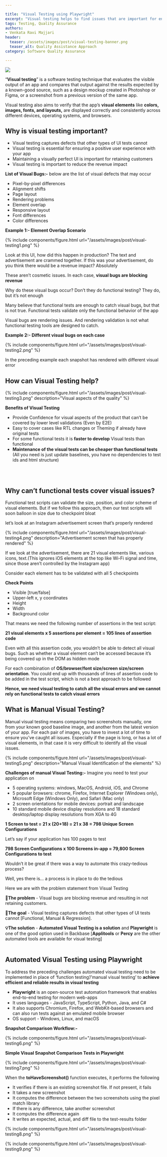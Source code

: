 ```yaml
---

title: "Visual Testing using Playwright"
excerpt: "Visual testing helps to find issues that are important for end-users that cannot be caught by other types of testing"
tags: Testing, Quality Assurance
authors:
- Venkata Ravi Majjari
header:
  teaser: /assets/images/post/visual-testing-banner.png
  teaser_alt: Quality Assistance Approach
category: Software Quality Assurance

---
```


![](/assets/images/post/visual-testing-banner.png)

“**Visual testing**” is a software testing technique that evaluates the visible output of an app and compares that output against the results expected by a known-good source, such as a design mockup created in Photoshop or Figma, or a screenshot from a previous version of the same app.

Visual testing also aims to verify that the app’s **visual elements** like **colors, images, fonts, and layouts,** are displayed correctly and consistently across different devices, operating systems, and browsers.


## **Why is visual testing important?**

- Visual testing captures defects that other types of UI tests cannot
- Visual testing is essential for ensuring a positive user experience with your app
- Maintaining a visually perfect UI is important for retaining customers
- Visual testing is important to reduce the revenue impact

**List of Visual Bugs:-** below are the list of visual defects that may occur
- Pixel-by-pixel differences
- Alignment shifts
- Page layout
- Rendering problems
- Element overlap
- Responsive layout
- Font differences
- Color differences

**Example 1:- Element Overlap Scenario**

{% include
  components/figure.html
  url="/assets/images/post/visual-testing1.png"
%}

Look at this UI, how did this happen in production?
The text and advertisement are crammed together. If this was your advertisement, do you think there would be a revenue impact? Absolutely

These aren’t cosmetic issues. In each case, **visual bugs are blocking revenue**

Why do these visual bugs occur? Don’t they do functional testing? They do, but it’s not enough

Many believe that functional tests are enough to catch visual bugs, but that is not true. Functional tests validate only the functional behavior of the app

Visual bugs are rendering issues. And rendering validation is not what functional testing tools are designed to catch.

**Example 2:- Different visual bugs on each case**

{% include
  components/figure.html
  url="/assets/images/post/visual-testing2.png"
%}

In the preceding example each snapshot has rendered with different visual error

## **How can Visual Testing help?**


{% include
  components/figure.html
  url="/assets/images/post/visual-testing3.png"
  description="Visual aspects of the quality"
%}

**Benefits of Visual Testing**

- Provide Confidence for visual aspects of the product that can’t be covered by lower level validations (Even by E2E)
- Easy to cover cases like RTL changes or Theming if already have original tests
- For some functional tests it is **faster to develop** Visual tests than functional
- **Maintenance of the visual tests can be cheaper than functional tests** (All you need is just update baselines, you have no dependencies to test ids and html structure)
<br>
<br>

## **Why can’t functional tests cover visual issues?**

Functional test scripts can validate the size, position, and color scheme of visual elements. But if we follow this approach, then our test scripts will soon balloon in size due to checkpoint bloat

let’s look at an Instagram advertisement screen that’s properly rendered

{% include
  components/figure.html
  url="/assets/images/post/visual-testing4.png"
  description="Advertisement screen that has properly rendered"
%}

If we look at the advertisement, there are 21 visual elements like, various icons, text.(This ignores iOS elements at the top like Wi-Fi signal and time, since those aren’t controlled by the Instagram app)

Consider each element has to be validated with all 5 checkpoints

**Check Points**
- Visible [true/false]
- Upper-left x, y coordinates
- Height
- Width
- Background color

That means we need the following number of assertions in the test script:

**21 visual elements x 5 assertions per element = 105 lines of assertion code**

Even with all this assertion code, you wouldn’t be able to detect all visual bugs. Such as whether a visual element can’t be accessed because it’s being covered up in the DOM as hidden mode

For each combination of **OS/browser/font size/screen size/screen orientation**. You could end up with thousands of lines of assertion code to be added in the test script, which is not a best approach to be followed

**Hence, we need visual testing to catch all the visual errors and we cannot rely on functional tests to catch visual errors**


## **What is Manual Visual Testing?**

Manual visual testing means comparing two screenshots manually, one from your known good baseline image, and another from the latest version of your app. For each pair of images, you have to invest a lot of time to ensure you’ve caught all issues. Especially if the page is long, or has a lot of visual elements, in that case it is very difficult to identify all the visual issues. 

{% include
  components/figure.html
  url="/assets/images/post/visual-testing5.png"
  description="Manual Visual Identification of the elements"
%}

**Challenges of manual Visual Testing:-**
Imagine you need to test your application on

- 5 operating systems: windows, MacOS, Android, iOS, and Chrome
- 5 popular browsers: chrome, Firefox, Internet Explorer (Windows only), Microsoft Edge (Windows Only), and Safari (Mac only)
- 2 screen orientations for mobile devices: portrait and landscape
- 10 standard mobile device display resolutions and 18 standard desktop/laptop display resolutions from XGA to 4G

**1 Screen to test = 21 x (20+18) = 21 x 38 = 798 Unique Screen Configurations**

Let’s say if your application has 100 pages to test

**798 Screen Configurations x 100 Screens in-app = 79,800 Screen Configurations to test**

Wouldn’t it be great if there was a way to automate this crazy-tedious process?

Well, yes there is… a process is in place to do the tedious 


Here we are with the problem statement from Visual Testing

**🚨The problem** - Visual bugs are blocking revenue and resulting in not retaining customers.

**🎯The goal** - Visual testing captures defects that other types of UI tests cannot [Functional, Manual & Regression].

**💡The solution** - **Automated Visual Testing is a solution** and **Playwright** is one of the good option used in Backbase [**Applitools** or **Percy** are the other automated tools are available for visual testing]
<br>
<br>

## **Automated Visual Testing using Playwright**

To address the preceding challenges automated visual testing need to be implemented in place of ‘function testing’/’manual visual testing’ to **achieve efficient and reliable results in visual testing**

- **Playwright** is an open-source test automation framework that enables end-to-end testing for modern web-apps
- It uses languages - JavaScript, TypeScript, Python, Java, and C#
- It also supports Chromium, Firefox, and WebKit-based browsers and can also run tests against an emulated mobile browser
- OS support - Windows, Linux, and macOS


**Snapshot Comparison Workflow:-**

{% include
  components/figure.html
  url="/assets/images/post/visual-testing6.png"
%}

**Simple Visual Snapshot Comparison Tests in Playwright**

{% include
  components/figure.html
  url="/assets/images/post/visual-testing7.png"
%}

When the **toHaveScreenshot()** function executes, it performs the following


- It verifies if there is an existing screenshot file. If not present, it fails
- It takes a new screenshot
- It computes the difference between the two screenshots using the pixel match library
- If there is any difference, take another screenshot
- It computes the difference again
- It writes an expected, actual, and diff file to the test-results folder

{% include
  components/figure.html
  url="/assets/images/post/visual-testing8.png"
%}


{% include
  components/figure.html
  url="/assets/images/post/visual-testing9.png"
%}

